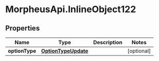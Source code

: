 # MorpheusApi.InlineObject122

## Properties

Name | Type | Description | Notes
------------ | ------------- | ------------- | -------------
**optionType** | [**OptionTypeUpdate**](OptionTypeUpdate.md) |  | [optional] 


